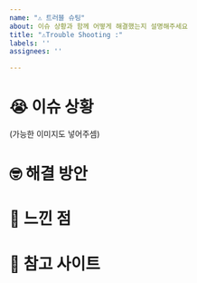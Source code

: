```yaml
---
name: "⚠ 트러블 슈팅"
about: 이슈 상황과 함께 어떻게 해결했는지 설명해주세요
title: "⚠Trouble Shooting :"
labels: ''
assignees: ''

---
```


# 😭 이슈 상황
(가능한 이미지도 넣어주셈)

# 🤓 해결 방안

# 🧐 느낀 점

# 📌 참고 사이트
